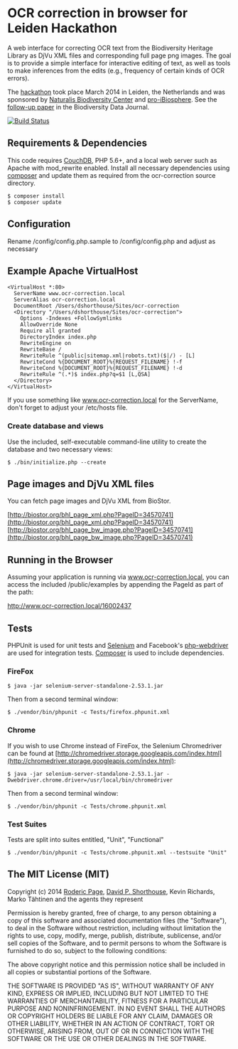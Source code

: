 OCR correction in browser for Leiden Hackathon
==============================================

A web interface for correcting OCR text from the Biodiversity Heritage Library as DjVu XML files and corresponding full page png images. The goal is to provide a simple interface for interactive editing of text, as well as tools to make inferences from the edits (e.g., frequency of certain kinds of OCR errors).

The [hackathon](http://www.naturalis.nl/en/news/bioinformatics/hackathon-nutshell/) took place March 2014 in Leiden, the Netherlands and was sponsored by [Naturalis Biodiversity Center](http://www.naturalis.nl/) and [pro-iBiosphere](http://www.pro-ibiosphere.eu/). See the [follow-up paper](http://doi.org/10.3897/BDJ.2.e1125) in the Biodiversity Data Journal.

[![Build Status](https://secure.travis-ci.org/dshorthouse/ocr-correction.png?branch=master)](http://travis-ci.org/dshorthouse/ocr-correction)

## Requirements & Dependencies

This code requires [CouchDB](http://couchdb.apache.org), PHP 5.6+, and a local web server such as Apache with mod\_rewrite enabled. Install all necessary dependencies using [composer](https://getcomposer.org) and update them as required from the ocr-correction source directory.

    $ composer install
    $ composer update

## Configuration

Rename /config/config.php.sample to /config/config.php and adjust as necessary

Example Apache VirtualHost
--------------------------

    <VirtualHost *:80>
      ServerName www.ocr-correction.local
      ServerAlias ocr-correction.local
      DocumentRoot /Users/dshorthouse/Sites/ocr-correction
      <Directory "/Users/dshorthouse/Sites/ocr-correction">
        Options -Indexes +FollowSymlinks
        AllowOverride None
        Require all granted
        DirectoryIndex index.php
        RewriteEngine on
        RewriteBase /
        RewriteRule ^(public|sitemap.xml|robots.txt)($|/) - [L]
        RewriteCond %{DOCUMENT_ROOT}%{REQUEST_FILENAME} !-f
        RewriteCond %{DOCUMENT_ROOT}%{REQUEST_FILENAME} !-d
        RewriteRule ^(.*)$ index.php?q=$1 [L,QSA]
      </Directory>
    </VirtualHost>

If you use something like www.ocr-correction.local for the ServerName, don't forget to adjust your /etc/hosts file.

### Create database and views

Use the included, self-executable command-line utility to create the database and two necessary views:

    $ ./bin/initialize.php --create

## Page images and DjVu XML files

You can fetch page images and DjVu XML from BioStor.

[http://biostor.org/bhl_page_xml.php?PageID=34570741](http://biostor.org/bhl_page_xml.php?PageID=34570741)  
[http://biostor.org/bhl_page_bw_image.php?PageID=34570741](http://biostor.org/bhl_page_bw_image.php?PageID=34570741)

## Running in the Browser

Assuming your application is running via www.ocr-correction.local, you can access the included /public/examples by appending the PageId as part of the path:

http://www.ocr-correction.local/16002437

## Tests

PHPUnit is used for unit tests and [Selenium](http://selenium-release.storage.googleapis.com/index.html?path=2.53/) and Facebook's [php-webdriver](https://github.com/facebook/php-webdriver) are used for integration tests. [Composer](https://getcomposer.org/) is used to include dependencies.


### FireFox

    $ java -jar selenium-server-standalone-2.53.1.jar

Then from a second terminal window:

    $ ./vendor/bin/phpunit -c Tests/firefox.phpunit.xml

### Chrome

If you wish to use Chrome instead of FireFox, the Selenium Chromedriver can be found at [http://chromedriver.storage.googleapis.com/index.html](http://chromedriver.storage.googleapis.com/index.html):

    $ java -jar selenium-server-standalone-2.53.1.jar -Dwebdriver.chrome.driver=/usr/local/bin/chromedriver

Then from a second terminal window:

    $ ./vendor/bin/phpunit -c Tests/chrome.phpunit.xml

### Test Suites

Tests are split into suites entitled, "Unit", "Functional"

    $ ./vendor/bin/phpunit -c Tests/chrome.phpunit.xml --testsuite "Unit"

## The MIT License (MIT)

Copyright (c) 2014
[Roderic Page](https://github.com/rdmpage), [David P. Shorthouse](https://github.com/dshorthouse), Kevin Richards, Marko Tähtinen and the agents they represent

Permission is hereby granted, free of charge, to any person obtaining a copy
of this software and associated documentation files (the "Software"), to deal
in the Software without restriction, including without limitation the rights
to use, copy, modify, merge, publish, distribute, sublicense, and/or sell
copies of the Software, and to permit persons to whom the Software is
furnished to do so, subject to the following conditions:

The above copyright notice and this permission notice shall be included in
all copies or substantial portions of the Software.

THE SOFTWARE IS PROVIDED "AS IS", WITHOUT WARRANTY OF ANY KIND, EXPRESS OR
IMPLIED, INCLUDING BUT NOT LIMITED TO THE WARRANTIES OF MERCHANTABILITY,
FITNESS FOR A PARTICULAR PURPOSE AND NONINFRINGEMENT. IN NO EVENT SHALL THE
AUTHORS OR COPYRIGHT HOLDERS BE LIABLE FOR ANY CLAIM, DAMAGES OR OTHER
LIABILITY, WHETHER IN AN ACTION OF CONTRACT, TORT OR OTHERWISE, ARISING FROM,
OUT OF OR IN CONNECTION WITH THE SOFTWARE OR THE USE OR OTHER DEALINGS IN
THE SOFTWARE.